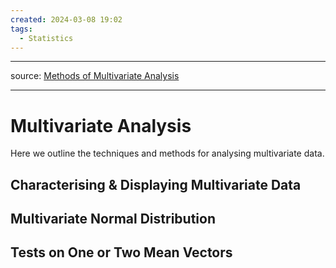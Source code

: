 ```yaml
---
created: 2024-03-08 19:02
tags:
  - Statistics
---
```

---
source: [Methods of Multivariate Analysis](https://onlinelibrary.wiley.com/doi/book/10.1002/9781118391686)

---

# Multivariate Analysis

Here we outline the techniques and methods for analysing multivariate data.

## Characterising & Displaying Multivariate Data

## Multivariate Normal Distribution

## Tests on One or Two Mean Vectors



